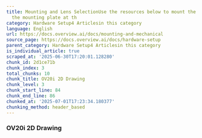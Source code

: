 ```yaml
---
title: Mounting and Lens SelectionUse the resources below to mount the OV20i using
  the mounting plate at th
category: Hardware Setup4 Articlesin this category
language: English
url: https://docs.overview.ai/docs/mounting-and-mechanical
source_page: https://docs.overview.ai/docs/hardware-setup
parent_category: Hardware Setup4 Articlesin this category
is_individual_article: true
scraped_at: '2025-06-30T17:20:01.128280'
chunk_id: 2d1ce71b
chunk_index: 3
total_chunks: 10
chunk_title: OV20i 2D Drawing
chunk_level: 3
chunk_start_line: 84
chunk_end_line: 86
chunked_at: '2025-07-01T17:23:34.180377'
chunking_method: header_based
---
```


### OV20i 2D Drawing
